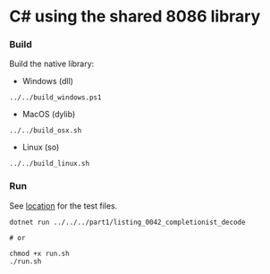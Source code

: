 # C# using the shared 8086 library

### Build

Build the native library:
- Windows (dll)
```shell
../../build_windows.ps1
```
- MacOS (dylib)
```shell
../../build_osx.sh
```
- Linux (so)
```shell
../../build_linux.sh
```

### Run

 See [location](../../../part1/) for the test files.

```shell
dotnet run ../../../part1/listing_0042_completionist_decode

# or

chmod +x run.sh
./run.sh
```
